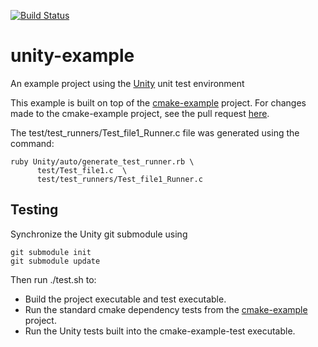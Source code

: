 [![Build Status](https://travis-ci.com/cu-ecen-5013/unity-example.svg?branch=master)](https://travis-ci.com/cu-ecen-5013/unity-example)

# unity-example
An example project using the [Unity](https://github.com/ThrowTheSwitch/Unity) unit test environment

This example is built on top of the [cmake-example](https://github.com/cu-ecen-5013/cmake-example) project.  For changes made to the cmake-example project, see the pull request [here](https://github.com/cu-ecen-5013/cmake-example/pull/1).

The test/test_runners/Test_file1_Runner.c file was generated using the command:
```
ruby Unity/auto/generate_test_runner.rb \
      test/Test_file1.c  \
      test/test_runners/Test_file1_Runner.c
```

## Testing
Synchronize the Unity git submodule using
```
git submodule init
git submodule update
```
Then run ./test.sh to:
 * Build the project executable and test executable.
 * Run the standard cmake dependency tests from the [cmake-example](https://github.com/cu-ecen-5013/cmake-example) project.
 * Run the Unity tests built into the cmake-example-test executable.
